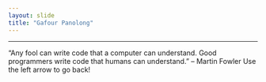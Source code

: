 ```yaml
---
layout: slide
title: "Gafour Panolong"
---
```

_______________
“Any fool can write code that a computer can understand. Good programmers write code that humans can understand.” – Martin Fowler  Use the left arrow to go back!
